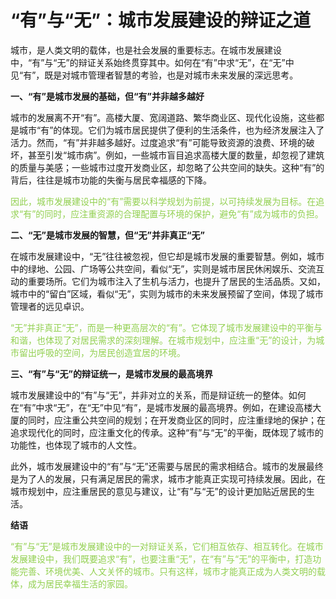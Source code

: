# **“有”与“无”：城市发展建设的辩证之道**

城市，是人类文明的载体，也是社会发展的重要标志。在城市发展建设中，“有”与“无”的辩证关系始终贯穿其中。如何在“有”中求“无”，在“无”中见“有”，既是对城市管理者智慧的考验，也是对城市未来发展的深远思考。

**一、“有”是城市发展的基础，但“有”并非越多越好**

城市的发展离不开“有”。高楼大厦、宽阔道路、繁华商业区、现代化设施，这些都是城市“有”的体现。它们为城市居民提供了便利的生活条件，也为经济发展注入了活力。然而，“有”并非越多越好。过度追求“有”可能导致资源的浪费、环境的破坏，甚至引发“城市病”。例如，一些城市盲目追求高楼大厦的数量，却忽视了建筑的质量与美感；一些城市过度开发商业区，却忽略了公共空间的缺失。这种“有”的背后，往往是城市功能的失衡与居民幸福感的下降。

<font color="#92d050">因此，城市发展建设中的“有”需要以科学规划为前提，以可持续发展为目标。在追求“有”的同时，应注重资源的合理配置与环境的保护，避免“有”成为城市的负担。</font>

**二、“无”是城市发展的智慧，但“无”并非真正“无”**

在城市发展建设中，“无”往往被忽视，但它却是城市发展的重要智慧。例如，城市中的绿地、公园、广场等公共空间，看似“无”，实则是城市居民休闲娱乐、交流互动的重要场所。它们为城市注入了生机与活力，也提升了居民的生活品质。又如，城市中的“留白”区域，看似“无”，实则为城市的未来发展预留了空间，体现了城市管理者的远见卓识。

<font color="#92d050">“无”并非真正“无”，而是一种更高层次的“有”。它体现了城市发展建设中的平衡与和谐，也体现了对居民需求的深刻理解。在城市规划中，应注重“无”的设计，为城市留出呼吸的空间，为居民创造宜居的环境。</font>

**三、“有”与“无”的辩证统一，是城市发展的最高境界**

城市发展建设中的“有”与“无”，并非对立的关系，而是辩证统一的整体。如何在“有”中求“无”，在“无”中见“有”，是城市发展的最高境界。例如，在建设高楼大厦的同时，应注重公共空间的规划；在开发商业区的同时，应注重绿地的保护；在追求现代化的同时，应注重文化的传承。这种“有”与“无”的平衡，既体现了城市的功能性，也体现了城市的人文性。

此外，城市发展建设中的“有”与“无”还需要与居民的需求相结合。城市的发展最终是为了人的发展，只有满足居民的需求，城市才能真正实现可持续发展。因此，在城市规划中，应注重居民的意见与建议，让“有”与“无”的设计更加贴近居民的生活。

**结语**

<font color="#92d050">“有”与“无”是城市发展建设中的一对辩证关系，它们相互依存、相互转化。在城市发展建设中，我们既要追求“有”，也要注重“无”，在“有”与“无”的平衡中，打造功能完善、环境优美、人文关怀的城市。只有这样，城市才能真正成为人类文明的载体，成为居民幸福生活的家园。</font>